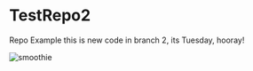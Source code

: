 # TestRepo2
Repo Example
this is new code in branch 2, its Tuesday, hooray!

![smoothie](https://thefirstyearblog.com/wp-content/uploads/2016/02/Rainbow-Smoothie-5B-600x902.jpg)